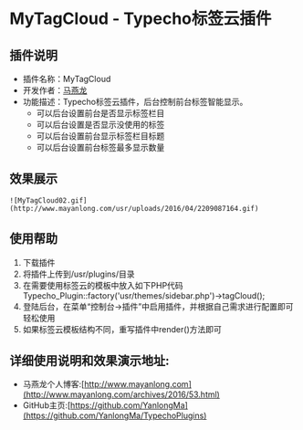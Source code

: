 
# MyTagCloud - Typecho标签云插件


## 插件说明
- 插件名称：MyTagCloud
- 开发作者：[马燕龙](http://www.mayanlong.com)
- 功能描述：Typecho标签云插件，后台控制前台标签智能显示。
    - 可以后台设置前台是否显示标签栏目
    - 可以后台设置是否显示没使用的标签
    - 可以后台设置前台显示标签栏目标题
    - 可以后台设置前台标签最多显示数量


## 效果展示
    ![MyTagCloud02.gif](http://www.mayanlong.com/usr/uploads/2016/04/2209087164.gif)


## 使用帮助
1. 下载插件
2. 将插件上传到/usr/plugins/目录
3. 在需要使用标签云的模板中放入如下PHP代码 Typecho_Plugin::factory('usr/themes/sidebar.php')->tagCloud();
4. 登陆后台，在菜单“控制台->插件”中启用插件，并根据自己需求进行配置即可轻松使用
5. 如果标签云模板结构不同，重写插件中render()方法即可


## 详细使用说明和效果演示地址:
- 马燕龙个人博客:[http://www.mayanlong.com](http://www.mayanlong.com/archives/2016/53.html)
- GitHub主页:[https://github.com/YanlongMa](https://github.com/YanlongMa/TypechoPlugins)

